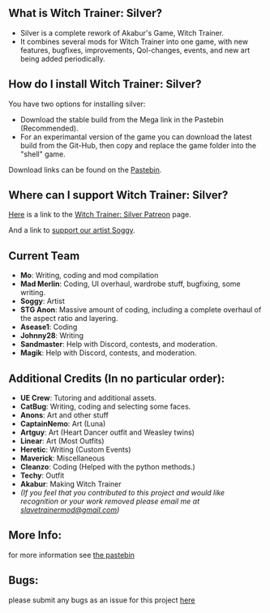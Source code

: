 
## What is Witch Trainer: Silver?

- Silver is a complete rework of Akabur's Game, Witch Trainer.
- It combines several mods for Witch Trainer into one game, with new features, bugfixes, improvements, Qol-changes, events, and new art being added periodically.

## How do I install Witch Trainer: Silver?

You have two options for installing silver:
- Download the stable build from the Mega link in the Pastebin (Recommended).
- For an experimantal version of the game you can download the latest build from the Git-Hub, then copy and replace the game folder into the "shell" game.

Download links can be found on the [Pastebin](https://pastebin.com/KY3RGQei).

## Where can I support Witch Trainer: Silver?

[Here](https://www.patreon.com/MoCoder) is a link to the [Witch Trainer: Silver Patreon](https://www.patreon.com/MoCoder) page.

And a link to [support our artist Soggy](https://www.patreon.com/SoggyIllustrations).


## Current Team
- **Mo**:		        Writing, coding and mod compilation
- **Mad Merlin**:		Coding, UI overhaul, wardrobe stuff, bugfixing, some writing.
- **Soggy**:        Artist
- **STG Anon**:		  Massive amount of coding, including a complete overhaul of the aspect ratio and layering.
- **Asease1**:		  Coding
- **Johnny28**:		  Writing
- **Sandmaster**:   Help with Discord, contests, and moderation.
- **Magik**: Help with Discord, contests, and moderation.


## Additional Credits (In no particular order):
- **UE Crew**:		  Tutoring and additional assets.
- **CatBug**:		    Writing, coding and selecting some faces.
- **Anons**:		    Art and other stuff
- **CaptainNemo**:	Art (Luna)
- **Artguy**:		    Art (Heart Dancer outfit and Weasley twins)
- **Linear**:		    Art (Most Outfits)
- **Heretic**:		  Writing (Custom Events)
- **Maverick**:		  Miscellaneous
- **Cleanzo**:		  Coding (Helped with the python methods.)
- **Techy**:		    Outfit
- **Akabur**:		    Making Witch Trainer
- *(If you feel that you contributed to this project and would like recognition or your work removed please email me at slavetrainermod@gmail.com)*

## More Info:
for more information see [the pastebin](https://pastebin.com/KY3RGQei)

## Bugs:
please submit any bugs as an issue for this project [here](https://github.com/stg-trainer-annon/BT-Silver-Base/issues)
